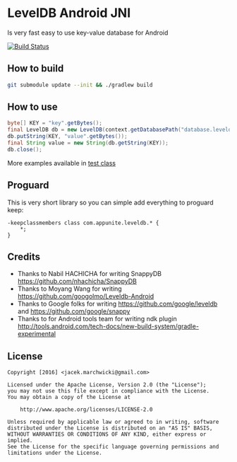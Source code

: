# LevelDB Android JNI

Is very fast easy to use key-value database for Android 

[![Build Status](https://travis-ci.org/jacek-marchwicki/leveldb-jni.svg?branch=master)](https://travis-ci.org/jacek-marchwicki/leveldb-jni)

## How to build

```bash
git submodule update --init && ./gradlew build
```

## How to use

```java
byte[] KEY = "key".getBytes();
final LevelDB db = new LevelDB(context.getDatabasePath("database.leveldb").getAbsolutePath());
db.putString(KEY, "value".getBytes());
final String value = new String(db.getString(KEY));
db.close();
```

More examples available in [test class](lib-leveldb-jni/src/androidTest/java/com/appunite/leveldb/LevelDBTest.java)

## Proguard

This is very short library so you can simple add everything to proguard keep:

```proguard
-keepclassmembers class com.appunite.leveldb.* {
    *;
}
```

## Credits

- Thanks to Nabil HACHICHA for writing SnappyDB https://github.com/nhachicha/SnappyDB
- Thanks to Moyang Wang for writing https://github.com/googolmo/Leveldb-Android
- Thanks to Google folks for writing https://github.com/google/leveldb and https://github.com/google/snappy
- Thanks to for Android tools team for writing ndk plugin http://tools.android.com/tech-docs/new-build-system/gradle-experimental

## License

```
Copyright [2016] <jacek.marchwicki@gmail.com>

Licensed under the Apache License, Version 2.0 (the "License");
you may not use this file except in compliance with the License.
You may obtain a copy of the License at

    http://www.apache.org/licenses/LICENSE-2.0

Unless required by applicable law or agreed to in writing, software
distributed under the License is distributed on an "AS IS" BASIS,
WITHOUT WARRANTIES OR CONDITIONS OF ANY KIND, either express or implied.
See the License for the specific language governing permissions and
limitations under the License.
```

